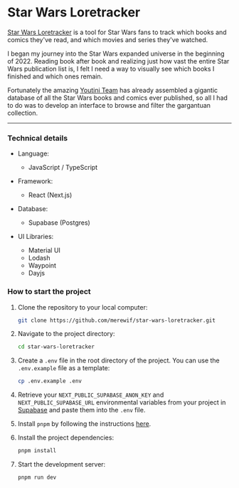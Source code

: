 # Star Wars Loretracker

[Star Wars Loretracker](https://star-wars-loretracker.vercel.app/) is a tool for Star Wars fans to track which books and comics they've read, and which movies and series they've watched.

I began my journey into the Star Wars expanded universe in the beginning of 2022. Reading book after book and realizing just how vast the entire Star Wars publication list is, I felt I need a way to visually see which books I finished and which ones remain.

Fortunately the amazing [Youtini Team](https://youtini.com) has already assembled a gigantic database of all the Star Wars books and comics ever published, so all I had to do was to develop an interface to browse and filter the gargantuan collection.

---

### Technical details

- Language:
  - JavaScript / TypeScript
- Framework:
  - React (Next.js)
- Database:
  - Supabase (Postgres)
- UI Libraries:

  - Material UI
  - Lodash
  - Waypoint
  - Dayjs

### How to start the project

1. Clone the repository to your local computer:

   ```bash
   git clone https://github.com/merewif/star-wars-loretracker.git
   ```

2. Navigate to the project directory:

   ```bash
   cd star-wars-loretracker
   ```

3. Create a `.env` file in the root directory of the project. You can use the `.env.example` file as a template:

   ```bash
   cp .env.example .env
   ```

4. Retrieve your `NEXT_PUBLIC_SUPABASE_ANON_KEY` and `NEXT_PUBLIC_SUPABASE_URL` environmental variables from your project in [Supabase](https://supabase.io/) and paste them into the `.env` file.

5. Install `pnpm` by following the instructions [here](https://pnpm.io/installation).

6. Install the project dependencies:

   ```bash
   pnpm install
   ```

7. Start the development server:

   ```bash
   pnpm run dev
   ```
